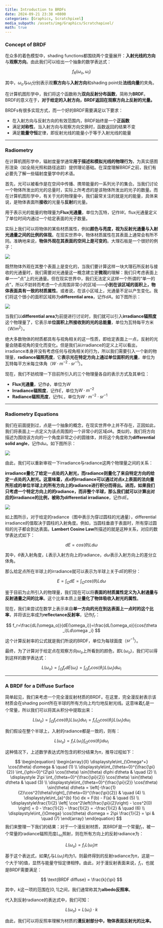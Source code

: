 ```yaml
---
title: Introduction to BRDFs
date: 2024-09-21 23:38 +0800
categories: [Graphics, Scratchpixel]
media_subpath: /assets/img/Graphics/Scratchapixel/
math: true
---
```


### Concept of BRDF

在众多的着色模型中，shading functions都围绕两个变量展开：**入射光线的方向**与**观察方向**。由此我们可以给出一个抽象的数学表达式：


$$
f_R(\omega_o, \omega_i)
$$

其中，$\omega_o$与$\omega_i$分别表示观**察方向**与**入射方向**和shading point处**法线向量**的夹角。

在计算机图形学中，我们将这个函数称为**双向反射分布函数**，简称为**BRDF**。BRDF的意义在于，**对于给定的入射方向，BRDF返回在观察方向上反射的光量。**

BRDFs有很多实现方式，而一个好的BRDF需要满足以下要求：

- 在入射方向与反射方向的有效范围内，BRDF始终是一个**正函数**
- 满足**对称性**，当入射方向与观察方向交换时，函数返回的结果不变
- 满足**能量守恒**定律，即反射光线的能量小于等于入射光线的能量

---

### Radiometry

在计算机图形学中，辐射度量学通常**用于描述和模拟光线的物理行为**，为真实感图形渲染（如全局光照和路径追踪）提供理论基础。在深度理解BRDF之前，我们有必要先了解一些辐射度量学中的术语。

首先，光可以被看作是在空间中传播、携带能量的一系列光子的集合。当我们讨论一个物体所发出的光的总量时，实际上所考虑的是该物体所发出的光子的数量。而在计算机图形学中，有关于光的物理量中，我们最常关注的就是光的能量，具体来说，是物体表面所**接收**的光量与**反射**的光量。

用于表示光的能量的物理量为**Flux光通量**，单位为瓦特，记作$W$。flux光通量定义了单位时间内通过一个给定表面的光子数量。

实际上我们可以将物体的某些材质属性，例如**颜色与亮度，视为反射光通量与入射光通量之间的比例的体现**。在现实世界中，物体材质属性在其表面上通常会有所不同。准确地来说，**物体外观在其表面的空间上是可变的**。大理石板是一个很好的例子：

![](WhatsApp-Image-2019-11-02-at-07.50.06.jpeg)

既然物体外观在其整个表面上是变化的，当我们要计算这样一块大理石所反射与接收的光通量时，我们需要对光通量这一概念建立更**微观**的理解：我们只考虑表面上单一一“点”上的光通量。但在现实世界中，我们无法定义这样一个所谓的“单一的点”，所以不妨转而考虑一个点周围非常小的区域——**小到在该区域的面积上，物体表面具有一致的材质属性**。或者说，在该小区域上，光通量不足以产生变化。我们将这个很小的面积区域称为**differential area**，记作$dA$。如下图所示：

![](lp-da2.png)

当我们以**differential area**为前提进行讨论时，我们就可以引入**irradiance辐照度**这个物理量了，它表示单**位面积上所接收到的光的总能量**，单位为瓦特每平方米（$W/m^2$）。

绝大多数物体的材质都具有与视角相关的这一性质，即给定表面上一点，反射的光量会随着视角的变化而变化。但是我们从irradiance的定义上可以看出，irradiance本身并没有考虑任何与视角相关的行为，所以我们需要引入一个新的物理量，**radiance辐照亮度**，它**表示光在特定方向上通过单位面积的光量**，单位为瓦特每平方米每立体角（$W\cdot m^{-2}\cdot sr^{-1}$）。

现在，我们不妨梳理一下目前所引入的三个物理量各自的表示方式及其单位：

- **Flux光通量**，记作$\phi$，单位为$W$
- **Irradiance辐照度**，记作$E$，单位为$W\cdot m^{-2}$
- **Radiance辐照亮度**，记作$L$，单位为$W\cdot m^{-2}\cdot sr^{-1}$

---

### Radiometry Equations

我们在前面提到过，点是一个抽象的概念，在现实世界中上并不存在，正因如此，我们将表面上一点定义为该点周围的一个非常小的区域$dA$。类似的，我们将方向描述为围绕该方向的一个角度非常之小的圆锥体，并将这个角度称为**differential solid angle**，记作$d\omega$。如下图所示：

![](lp-solidangle.png)

由此，我们可以重新审视一下irradiance与radiance这两个物理量之间的关系：

**irradiance量化了给定一点处的入射光，而radiance则量化了来自特定方向的给定一点处的入射光。**这意味着，点$x$的irradiance可以通过对点$x$上表面的法向量所形成的单位半球上的所有方向上的radiance进行积分而得出。进而，如果我们只考虑一个特定方向上的的radiance，而非整个半球，那么我们就可以计算出对应的irradiance的比例，被称为**differential irradiance**，记作$dE$。

![](lp-da.png)

如上图所示，对于给定的radiance（图中表示为穿过圆柱的光通量），differential irradiance的值取决于圆柱的入射角度。例如，当圆柱垂直于表面时，所有穿过圆柱的光子都会到达表面。**Lambert Cosine Law**所描述的就是这种关系，对应的数学表达式如下：


$$
dE=cos(\theta)Ld\omega
$$


其中，$\theta$表入射角度，$L$表示入射方向上的radiance，$d\omega$表示入射方向上的差分立体角。

那么给定点所在半球上的irradiance就可以表示为半球上关于$dE$的积分：


$$
E=\int_{\Omega}dE=\int_{\Omega}cos(\theta)Ld\omega
$$


鉴于目前为止所引入的物理量，我们现在可以将**表面的材质属性定义为入射通量与反射通量之间的比率**。这个比率本质上是**量化了物体吸收入射光的属性**。

现在，我们来尝试在数学上表示来自**单一方向的光在到达表面上一点时的这个比率**，并将该比率成为**reflectance反射率**，记作$f_r$：


$$
f_r=\frac{dL(\omega_o)}{dE(\omega_i)}=\frac{dL(\omega_o)}{cos(\theta _i)Ld\omega _i}
$$


这个计算反射率的公式就是我们所说的BRDF，单位为每球面度（$sr^{-1}$）。

最终，为了计算对于给定点在观察方向$\omega_o$上所看到的颜色，即$L(\omega_o)$，我们可以得到这样的数学表达式：


$$
L(\omega_o)=\int_{\Omega}f_rdE(\omega_i)=\int_{\Omega}f_rcos(\theta _i)L(\omega_i)d\omega_i
$$


---

### A BRDF for a Diffuse Surface

简单起见，我们来考虑一个完全漫反射材质的BRDF。在这里，完全漫反射表示该材质会在shading point所在半球的所有方向上均匀地反射光线。这意味着$f_r$是一个常量，所以我们可以将其从积分中提取出来：


$$
L(\omega_o)=\int_{\Omega}f_rcos(\theta _i)L(\omega_i)d\omega_i=f_r\int_{\Omega}cos(\theta _i)L(\omega_i)d\omega_i
$$


我们假设在整个半球上，入射的radiance都是一致的，则有：


$$
L(\omega_o)=f_rL(\omega_i)\int_{\Omega}cos(\theta _i)d\omega_i
$$


这种情况下，上述数学表达式所包含的积分结果为$\pi$，推导过程如下：


$$
\begin{equation}
\begin{array}{ll}
\displaystyle\int_{\Omega^+} \cos(\theta) d\omega & \quad (1) \\
\displaystyle\int_{\theta=0}^{\frac{\pi}{2}} \int_{\phi=0}^{2\pi} \cos(\theta) \sin(\theta) d\phi d\theta & \quad (2) \\
\displaystyle 2\pi \int_{\theta=0}^{\frac{\pi}{2}} \cos(\theta) \sin(\theta) d\theta & \quad (3) \\
\displaystyle\int_{\theta=0}^{\frac{\pi}{2}} \cos(\theta) \sin(\theta) d\theta = \left[-\frac{1}{2}\cos^2(\theta)\right]_{\theta=0}^{\frac{\pi}{2}} & \quad (4) \\
\displaystyle\int_{a}^{b} f(x) dx = F(b) - F(a) & \quad (5) \\
\displaystyle\frac{1}{2} \left[ \cos^2\left(\frac{\pi}{2}\right) - \cos^2(0) \right] = 0 - \frac{1}{2} - \frac{1}{2} = -\frac{1}{2} & \quad (6) \\
\displaystyle\int_{\Omega} \cos(\theta) d\omega = 2\pi \frac{1}{2} = \pi & \quad (7)
\end{array}
\end{equation}
$$
我们来整理一下我们的结果：对于一个漫反射材质，其BRDF是一个常量$f_r$，被一个常量的radiance辐照亮度$L_{\omega_i}$照射，则在所有方向上的反射radiance为：


$$
L(\omega_o)=f_rL(\omega_i)\pi
$$




基于这个表达式，如果$f_r$与$L(\omega_i)$均为1，则最终得到的反射radiance为$\pi$，这是一个大于1的值，显然与能量守恒定律相悖。由此，对于漫反射表面来说，$f_r$，也就是BRDF需要满足：


$$
\text{BRDF diffuse} = \frac{k}{\pi}
$$


其中，$k$这一项的范围在$[0, 1]$之间，我们通常称其为**albedo反照率**。

代入到反射radiance的表达式中，我们可知：


$$
L(\omega_o)=L(\omega_i)\cdot k
$$


由此，我们可以将反照率理解为材质的**漫反射部分中，物体表面反射光的比率。**
